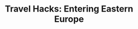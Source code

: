 ---
title: "Travel Hacks: Entering Eastern Europe"
client: "Travel Money Oz"
description: ""  
source: ""
---